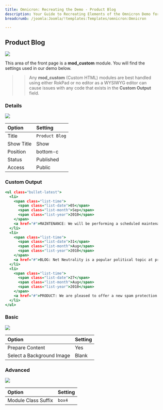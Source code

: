 ```yaml
---
title: Omnicron: Recreating the Demo - Product Blog
description: Your Guide to Recreating Elements of the Omnicron Demo for Joomla
breadcrumb: /joomla:Joomla/!templates:Templates/omnicron:Omnicron

---
```


Product Blog
-----

![][demo]

This area of the front page is a **mod_custom** module. You will find the settings used in our demo below.

>> Any **mod_custom** (Custom HTML) modules are best handled using either RokPad or no editor as a WYSIWYG editor can cause issues with any code that exists in the **Custom Output** field.

### Details

![][demo2]

| Option     | Setting             |  
| :--------- | :------------------ |  
| Title      | `Product Blog`      |  
| Show Title | Show                |  
| Position   | bottom-c            |  
| Status     | Published           |  
| Access     | Public              |  

### Custom Output

~~~ .html
<ul class="bullet-latest">
  <li>
    <span class="list-time">
      <span class="list-date">05</span>
      <span class="list-month">Sep</span>
      <span class="list-year">2010</span>
    </span>
    <a href="#">MAINTENANCE: We will be performing a scheduled maintenance of all our servers on 14 Sep 2010 at 00.00 EST.</a>
  </li>
  <li>
    <span class="list-time">
      <span class="list-date">31</span>
      <span class="list-month">Aug</span>
      <span class="list-year">2010</span>
    </span>
    <a href="#">BLOG: Net Neutrality is a popular political topic at present, and we stand by its main aims, to ensure freedom is maintained.</a>
  </li>
  <li>
    <span class="list-time">
      <span class="list-date">27</span>
      <span class="list-month">Aug</span>
      <span class="list-year">2010</span>
    </span>
    <a href="#">PRODUCT: We are pleased to offer a new spam protection system for all our clients, with a 30% off introductory offer.</a>
  </li>
</ul>
~~~

### Basic

![][demo3]

| Option                    | Setting |  
| :------------------------ | :------ |  
| Prepare Content           | Yes     |  
| Select a Background Image | Blank   |

### Advanced

![][demo4]

| Option              | Setting  |  
| :------------------ | :------- |  
| Module Class Suffix | `box4`   |  

[demo]: assets/demo_5.jpeg
[demo2]: assets/demo_5a.jpeg
[demo3]: assets/demo_5b.jpeg
[demo4]: assets/demo_5c.jpeg
